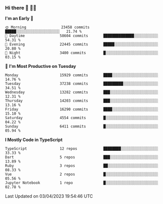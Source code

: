 ### Hi there 👋 🧑‍💻



<!--START_SECTION:waka-->
**I'm an Early 🐤** 

```text
🌞 Morning                23458 commits       █████░░░░░░░░░░░░░░░░░░░░   21.74 % 
🌆 Daytime                58604 commits       ██████████████░░░░░░░░░░░   54.31 % 
🌃 Evening                22445 commits       █████░░░░░░░░░░░░░░░░░░░░   20.80 % 
🌙 Night                  3400 commits        █░░░░░░░░░░░░░░░░░░░░░░░░   03.15 % 
```
📅 **I'm Most Productive on Tuesday** 

```text
Monday                   15929 commits       ████░░░░░░░░░░░░░░░░░░░░░   14.76 % 
Tuesday                  37238 commits       █████████░░░░░░░░░░░░░░░░   34.51 % 
Wednesday                13282 commits       ███░░░░░░░░░░░░░░░░░░░░░░   12.31 % 
Thursday                 14203 commits       ███░░░░░░░░░░░░░░░░░░░░░░   13.16 % 
Friday                   16290 commits       ████░░░░░░░░░░░░░░░░░░░░░   15.10 % 
Saturday                 4554 commits        █░░░░░░░░░░░░░░░░░░░░░░░░   04.22 % 
Sunday                   6411 commits        █░░░░░░░░░░░░░░░░░░░░░░░░   05.94 % 
```


**I Mostly Code in TypeScript** 

```text
TypeScript               12 repos            ████████░░░░░░░░░░░░░░░░░   33.33 % 
Dart                     5 repos             ███░░░░░░░░░░░░░░░░░░░░░░   13.89 % 
Ruby                     3 repos             ██░░░░░░░░░░░░░░░░░░░░░░░   08.33 % 
Vue                      2 repos             █░░░░░░░░░░░░░░░░░░░░░░░░   05.56 % 
Jupyter Notebook         1 repo              █░░░░░░░░░░░░░░░░░░░░░░░░   02.78 % 
```




 Last Updated on 03/04/2023 19:54:46 UTC
<!--END_SECTION:waka-->


